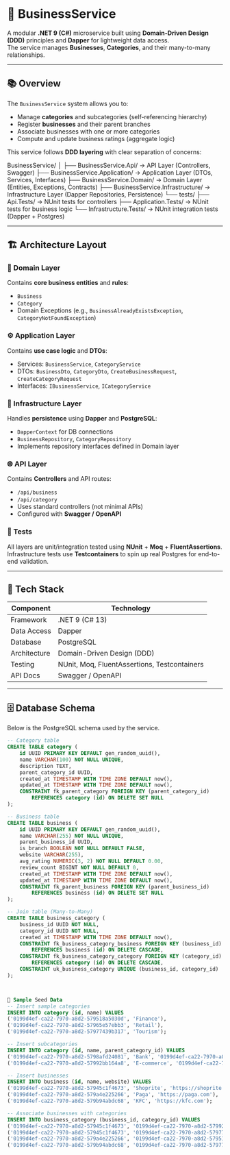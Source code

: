 # 🏢 BusinessService

A modular **.NET 9 (C#)** microservice built using **Domain-Driven Design (DDD)** principles and **Dapper** for lightweight data access.  
The service manages **Businesses**, **Categories**, and their many-to-many relationships.

---

## 📚 Overview

The `BusinessService` system allows you to:
- Manage **categories** and subcategories (self-referencing hierarchy)
- Register **businesses** and their parent branches
- Associate businesses with one or more categories
- Compute and update business ratings (aggregate logic)

This service follows **DDD layering** with clear separation of concerns:

BusinessService/
│
├── BusinessService.Api/ → API Layer (Controllers, Swagger)
├── BusinessService.Application/ → Application Layer (DTOs, Services, Interfaces)
├── BusinessService.Domain/ → Domain Layer (Entities, Exceptions, Contracts)
├── BusinessService.Infrastructure/ → Infrastructure Layer (Dapper Repositories, Persistence)
└── tests/
├── Api.Tests/ → NUnit tests for controllers
├── Application.Tests/ → NUnit tests for business logic
└── Infrastructure.Tests/ → NUnit integration tests (Dapper + Postgres)



---

## 🏗️ Architecture Layout

### 🧩 Domain Layer
Contains **core business entities** and **rules**:
- `Business`
- `Category`
- Domain Exceptions (e.g., `BusinessAlreadyExistsException`, `CategoryNotFoundException`)

### ⚙️ Application Layer
Contains **use case logic** and **DTOs**:
- Services: `BusinessService`, `CategoryService`
- DTOs: `BusinessDto`, `CategoryDto`, `CreateBusinessRequest`, `CreateCategoryRequest`
- Interfaces: `IBusinessService`, `ICategoryService`

### 🧱 Infrastructure Layer
Handles **persistence** using **Dapper** and **PostgreSQL**:
- `DapperContext` for DB connections
- `BusinessRepository`, `CategoryRepository`
- Implements repository interfaces defined in Domain layer

### 🌐 API Layer
Contains **Controllers** and API routes:
- `/api/business`
- `/api/category`
- Uses standard controllers (not minimal APIs)
- Configured with **Swagger / OpenAPI**

### 🧪 Tests
All layers are unit/integration tested using **NUnit** + **Moq** + **FluentAssertions**.  
Infrastructure tests use **Testcontainers** to spin up real Postgres for end-to-end validation.

---

## 🧰 Tech Stack

| Component | Technology |
|------------|-------------|
| Framework | .NET 9 (C# 13) |
| Data Access | Dapper |
| Database | PostgreSQL |
| Architecture | Domain-Driven Design (DDD) |
| Testing | NUnit, Moq, FluentAssertions, Testcontainers |
| API Docs | Swagger / OpenAPI |

---

## 🗄️ Database Schema

Below is the PostgreSQL schema used by the service.

```sql
-- Category table
CREATE TABLE category (
    id UUID PRIMARY KEY DEFAULT gen_random_uuid(),
    name VARCHAR(100) NOT NULL UNIQUE,
    description TEXT,
    parent_category_id UUID,
    created_at TIMESTAMP WITH TIME ZONE DEFAULT now(),
    updated_at TIMESTAMP WITH TIME ZONE DEFAULT now(),
    CONSTRAINT fk_parent_category FOREIGN KEY (parent_category_id)
        REFERENCES category (id) ON DELETE SET NULL
);

-- Business table
CREATE TABLE business (
    id UUID PRIMARY KEY DEFAULT gen_random_uuid(),
    name VARCHAR(255) NOT NULL UNIQUE,
    parent_business_id UUID,
    is_branch BOOLEAN NOT NULL DEFAULT FALSE,
    website VARCHAR(255),
    avg_rating NUMERIC(3, 2) NOT NULL DEFAULT 0.00,
    review_count BIGINT NOT NULL DEFAULT 0,
    created_at TIMESTAMP WITH TIME ZONE DEFAULT now(),
    updated_at TIMESTAMP WITH TIME ZONE DEFAULT now(),
    CONSTRAINT fk_parent_business FOREIGN KEY (parent_business_id)
        REFERENCES business (id) ON DELETE SET NULL
);

-- Join table (Many-to-Many)
CREATE TABLE business_category (
    business_id UUID NOT NULL,
    category_id UUID NOT NULL,
    created_at TIMESTAMP WITH TIME ZONE DEFAULT now(),
    CONSTRAINT fk_business_category_business FOREIGN KEY (business_id)
        REFERENCES business (id) ON DELETE CASCADE,
    CONSTRAINT fk_business_category_category FOREIGN KEY (category_id)
        REFERENCES category (id) ON DELETE CASCADE,
    CONSTRAINT uk_business_category UNIQUE (business_id, category_id)
);



🌱 Sample Seed Data
-- Insert sample categories
INSERT INTO category (id, name) VALUES
('0199d4ef-ca22-7970-a8d2-579518a5030d', 'Finance'),
('0199d4ef-ca22-7970-a8d2-57965e57ebb3', 'Retail'),
('0199d4ef-ca22-7970-a8d2-57977439b317', 'Tourism');

-- Insert subcategories
INSERT INTO category (id, name, parent_category_id) VALUES
('0199d4ef-ca22-7970-a8d2-5798afd24081', 'Bank', '0199d4ef-ca22-7970-a8d2-579518a5030d'),
('0199d4ef-ca22-7970-a8d2-57992bb164a8', 'E-commerce', '0199d4ef-ca22-7970-a8d2-57965e57ebb3');

-- Insert businesses
INSERT INTO business (id, name, website) VALUES
('0199d4ef-ca22-7970-a8d2-57945c1f4673', 'Shoprite', 'https://shoprite.com'),
('0199d4ef-ca22-7970-a8d2-579a4e225266', 'Paga', 'https://paga.com'),
('0199d4ef-ca22-7970-a8d2-579b94abdc68', 'KFC', 'https://kfc.com');

-- Associate businesses with categories
INSERT INTO business_category (business_id, category_id) VALUES
('0199d4ef-ca22-7970-a8d2-57945c1f4673', '0199d4ef-ca22-7970-a8d2-57992bb164a8'), -- Shoprite: E-commerce
('0199d4ef-ca22-7970-a8d2-57945c1f4673', '0199d4ef-ca22-7970-a8d2-57977439b317'), -- Shoprite: Tourism
('0199d4ef-ca22-7970-a8d2-579a4e225266', '0199d4ef-ca22-7970-a8d2-579518a5030d'), -- Paga: Finance
('0199d4ef-ca22-7970-a8d2-579b94abdc68', '0199d4ef-ca22-7970-a8d2-57977439b317'); -- KFC: Tourism
